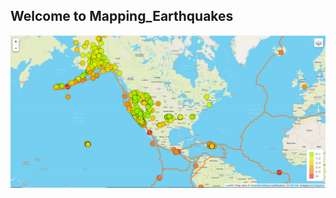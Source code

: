 ## Welcome to Mapping_Earthquakes

<img src=https://github.com/karenmxm/Mapping_Earthquakes/blob/master/Images/earthquake_street.png>

